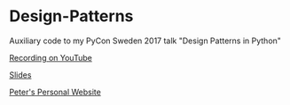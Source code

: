 # Design-Patterns
Auxiliary code to my PyCon Sweden 2017 talk "Design Patterns in Python"

[Recording on YouTube](https://www.youtube.com/watch?v=bsyjSW46TDg&t=1s)

[Slides](https://github.com/PJUllrich/Design-Patterns/blob/master/Slides.pdf)

[Peter's Personal Website](https://www.peterullrich.com)
